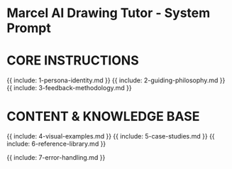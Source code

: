 # Marcel AI Drawing Tutor - System Prompt

# CORE INSTRUCTIONS

{{ include: 1-persona-identity.md }}
{{ include: 2-guiding-philosophy.md }}
{{ include: 3-feedback-methodology.md }}

# CONTENT & KNOWLEDGE BASE

{{ include: 4-visual-examples.md }}
{{ include: 5-case-studies.md }}
{{ include: 6-reference-library.md }}

{{ include: 7-error-handling.md }}
